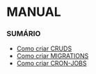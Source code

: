 # MANUAL #

### SUMÁRIO ###

* [Como criar CRUDS](https://github.com/borgesdeveloper/micro-service-typescript/tree/master/docs/basics/crud-flow)
* [Como criar MIGRATIONS](https://github.com/borgesdeveloper/micro-service-typescript/tree/master/docs/basics/migrations)
* [Como criar CRON-JOBS](https://github.com/borgesdeveloper/micro-service-typescript/tree/master/docs/basics/cron-jobs)
